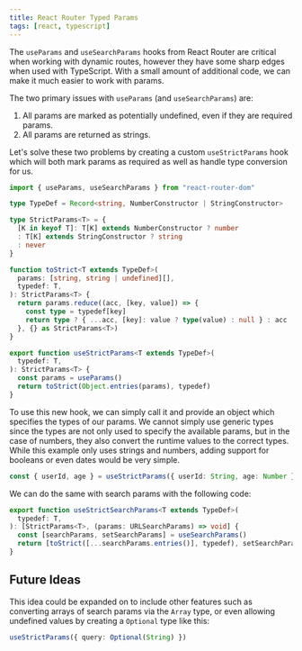 ```yaml
---
title: React Router Typed Params
tags: [react, typescript]
---
```


The `useParams` and `useSearchParams` hooks from React Router are critical
when working with dynamic routes, however they have some sharp edges when
used with TypeScript. With a small amount of additional code, we can make
it much easier to work with params.

The two primary issues with `useParams` (and `useSearchParams`) are:

1. All params are marked as potentially undefined, even if they are
   required params.
1. All params are returned as strings.

Let's solve these two problems by creating a custom `useStrictParams` hook
which will both mark params as required as well as handle type conversion
for us.

```typescript showLineNumbers
import { useParams, useSearchParams } from "react-router-dom"

type TypeDef = Record<string, NumberConstructor | StringConstructor>

type StrictParams<T> = {
  [K in keyof T]: T[K] extends NumberConstructor ? number
  : T[K] extends StringConstructor ? string
  : never
}

function toStrict<T extends TypeDef>(
  params: [string, string | undefined][],
  typedef: T,
): StrictParams<T> {
  return params.reduce((acc, [key, value]) => {
    const type = typedef[key]
    return type ? { ...acc, [key]: value ? type(value) : null } : acc
  }, {} as StrictParams<T>)
}

export function useStrictParams<T extends TypeDef>(
  typedef: T,
): StrictParams<T> {
  const params = useParams()
  return toStrict(Object.entries(params), typedef)
}
```

To use this new hook, we can simply call it and provide an object which
specifies the types of our params. We cannot simply use generic types since
the types are not only used to specify the available params, but in the
case of numbers, they also convert the runtime values to the correct types.
While this example only uses strings and numbers, adding support for
booleans or even dates would be very simple.

```typescript
const { userId, age } = useStrictParams({ userId: String, age: Number })
```

We can do the same with search params with the following code:

```typescript showLineNumbers
export function useStrictSearchParams<T extends TypeDef>(
  typedef: T,
): [StrictParams<T>, (params: URLSearchParams) => void] {
  const [searchParams, setSearchParams] = useSearchParams()
  return [toStrict([...searchParams.entries()], typedef), setSearchParams]
}
```

## Future Ideas

This idea could be expanded on to include other features such as converting
arrays of search params via the `Array` type, or even allowing undefined
values by creating a `Optional` type like this:

```typescript
useStrictParams({ query: Optional(String) })
```
